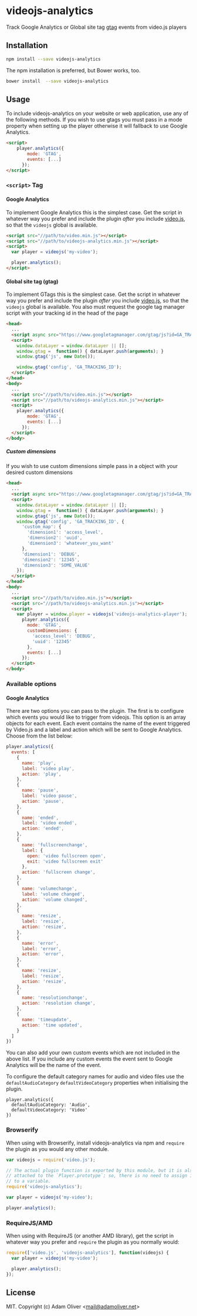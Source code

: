 # videojs-analytics

Track Google Analytics or Global site tag [gtag][gtag] events from video.js players

## Installation

```sh
npm install --save videojs-analytics
```

The npm installation is preferred, but Bower works, too.

```sh
bower install  --save videojs-analytics
```

## Usage

To include videojs-analytics on your website or web application, use any of the following methods. If you wish to use gtags you must pass in a mode property when setting up the player otherwise it will fallback to use Google Analytics.

```html
<script>
    player.analytics({
        mode: 'GTAG',
        events: [...]
      });
</script>
```

### `<script>` Tag

#### Google Analytics

To implement Google Analytics this is the simplest case. Get the script in whatever way you prefer and include the plugin _after_ you include [video.js][videojs], so that the `videojs` global is available.

```html
<script src="//path/to/video.min.js"></script>
<script src="//path/to/videojs-analytics.min.js"></script>
<script>
  var player = videojs('my-video');

  player.analytics();
</script>
```

#### Global site tag (gtag)

To implement GTags this is the simplest case. Get the script in whatever way you prefer and include the plugin _after_ you include [video.js][videojs], so that the `videojs` global is available. You also must request the google tag manager script with your tracking id in the head of the page

```html
<head>
  ...
  <script async src="https://www.googletagmanager.com/gtag/js?id=GA_TRACKING_ID"></script>
  <script>
    window.dataLayer = window.dataLayer || [];
    window.gtag =  function() { dataLayer.push(arguments); }
    window.gtag('js', new Date());

    window.gtag('config', 'GA_TRACKING_ID');
  </script>
</head>
<body>
  ...
  <script src="//path/to/video.min.js"></script>
  <script src="//path/to/videojs-analytics.min.js"></script>
  <script>
    player.analytics({
        mode: 'GTAG',
        events: [...]
      });
  </script>
</body>
```

##### Custom dimensions

If you wish to use custom dimensions simple pass in a object with your desired custom dimensions

```html
<head>
  ...
  <script async src="https://www.googletagmanager.com/gtag/js?id=GA_TRACKING_ID"></script>
  <script>
    window.dataLayer = window.dataLayer || [];
    window.gtag =  function() { dataLayer.push(arguments); }
    window.gtag('js', new Date());
    window.gtag('config', 'GA_TRACKING_ID', {
      'custom_map': {
        'dimension1': 'access_level',
        'dimension2': 'uuid',
        'dimension3': 'whatever_you_want'
      },
      'dimension1': 'DEBUG',
      'dimension2': '12345',
      'dimension3': 'SOME_VALUE'
    });
  </script>
</head>
<body>
  ...
  <script src="//path/to/video.min.js"></script>
  <script src="//path/to/videojs-analytics.min.js"></script>
  <script>
    var player = window.player = videojs('videojs-analytics-player');
      player.analytics({
        mode: 'GTAG',
        customDimensions: {
          'access_level': 'DEBUG',
          'uuid': '12345'
        },
        events: [...]
      });
  </script>
</body>

```

### Available options

#### Google Analytics

There are two options you can pass to the plugin. The first is to configure which events you would like to trigger from videojs.
This option is an array objects for each event.  Each event contains the name of the event triggered by Video.js and a label and action which will be sent to Google Analytics.  Choose from the list below:

```javascript
player.analytics({
  events: [
    {
      name: 'play',
      label: 'video play',
      action: 'play',
    },
    {
      name: 'pause',
      label: 'video pause',
      action: 'pause',
    },
    {
      name: 'ended',
      label: 'video ended',
      action: 'ended',
    },
    {
      name: 'fullscreenchange',
      label: {
        open: 'video fullscreen open',
        exit: 'video fullscreen exit'
      },
      action: 'fullscreen change',
    },
    {
      name: 'volumechange',
      label: 'volume changed',
      action: 'volume changed',
    },
    {
      name: 'resize',
      label: 'resize',
      action: 'resize',
    },
    {
      name: 'error',
      label: 'error',
      action: 'error',
    },
    {
      name: 'resize',
      label: 'resize',
      action: 'resize',
    },
    {
      name: 'resolutionchange',
      action: 'resolution change',
    },
    {
      name: 'timeupdate',
      action: 'time updated',
    }
  ]
})
```

You can also add your own custom events which are not included in the above list. If you include any custom events the event sent to Google Analytics will be the name of the event.


To configure the default category names for audio and video files use the `defaultAudioCategory` `defaultVideoCategory` properties when initialising the plugin.

```
player.analytics({
  defaultAudioCategory: 'Audio',
  defaultVideoCategory: 'Video'
})

```

### Browserify

When using with Browserify, install videojs-analytics via npm and `require` the plugin as you would any other module.

```js
var videojs = require('video.js');

// The actual plugin function is exported by this module, but it is also
// attached to the `Player.prototype`; so, there is no need to assign it
// to a variable.
require('videojs-analytics');

var player = videojs('my-video');

player.analytics();
```

### RequireJS/AMD

When using with RequireJS (or another AMD library), get the script in whatever way you prefer and `require` the plugin as you normally would:

```js
require(['video.js', 'videojs-analytics'], function(videojs) {
  var player = videojs('my-video');

  player.analytics();
});
```

## License

MIT. Copyright (c) Adam Oliver &lt;mail@adamoliver.net&gt;


[videojs]: http://videojs.com/
[gtag]: https://developers.google.com/analytics/devguides/collection/gtagjs/
